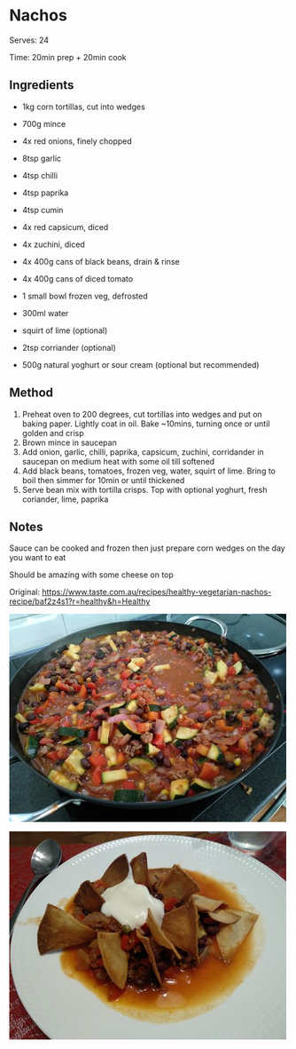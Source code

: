# Nachos

Serves: 24

Time: 20min prep + 20min cook

## Ingredients

* 1kg corn tortillas, cut into wedges

* 700g mince

* 4x red onions, finely chopped
* 8tsp garlic
* 4tsp chilli
* 4tsp paprika
* 4tsp cumin
* 4x red capsicum, diced
* 4x zuchini, diced
* 4x 400g cans of black beans, drain & rinse
* 4x 400g cans of diced tomato
* 1 small bowl frozen veg, defrosted
* 300ml water
* squirt of lime (optional)
* 2tsp corriander (optional)
* 500g natural yoghurt or sour cream (optional but recommended)

## Method

1. Preheat oven to 200 degrees, cut tortillas into wedges and put on baking paper. Lightly coat in oil. Bake ~10mins, turning once or until golden and crisp
2. Brown mince in saucepan
3. Add onion, garlic, chilli, paprika, capsicum, zuchini, corridander in saucepan on medium heat with some oil till softened
4. Add black beans, tomatoes, frozen veg, water, squirt of lime. Bring to boil then simmer for 10min or until thickened
5. Serve bean mix with tortilla crisps. Top with optional yoghurt, fresh coriander, lime, paprika

## Notes

Sauce can be cooked and frozen then just prepare corn wedges on the day you want to eat

Should be amazing with some cheese on top

Original: https://www.taste.com.au/recipes/healthy-vegetarian-nachos-recipe/baf2z4s1?r=healthy&h=Healthy

![](./img/nachos-1.jpg)

![](./img/nachos-2.jpg)